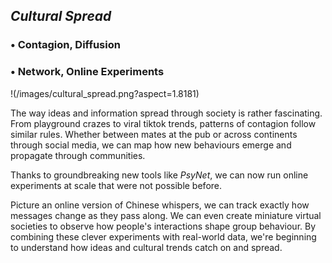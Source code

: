 



## *Cultural Spread*

### • Contagion, Diffusion
### • Network, Online Experiments
!(/images/cultural_spread.png?aspect=1.8181)

The way ideas and information spread through society is rather fascinating. From playground crazes to viral tiktok trends, patterns of contagion follow similar rules. Whether between mates at the pub or across continents through social media, we can map how new behaviours emerge and propagate through communities.

Thanks to groundbreaking new tools like *PsyNet*, we can now run online experiments at scale that were not possible before. 

Picture an online version of Chinese whispers, we can track exactly how messages change as they pass along. We can even create miniature virtual societies to observe how people's interactions shape group behaviour. By combining these clever experiments with real-world data, we're beginning to understand how ideas and cultural trends catch on and spread.

